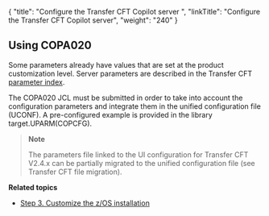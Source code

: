 {
    "title": "Configure the Transfer CFT Copilot server ",
    "linkTitle": "Configure the Transfer CFT Copilot server",
    "weight": "240"
}<span id="kanchor43"></span>

## Using COPA020

Some parameters already have values that are set at the product customization level. Server parameters are described in the Transfer CFT [parameter index](../../../../../c_intro_userinterfaces/command_summary/parameter_intro).

The COPA020 JCL must be submitted in order to take into account the configuration parameters and integrate them in the unified configuration file (UCONF). A pre-configured example is provided in the library target.UPARM(COPCFG).

> **Note**
>
> The parameters file linked to the UI configuration for Transfer CFT V2.4.x can be partially migrated to the unified configuration file (see Transfer CFT file migration).

**Related topics**

- [Step 3. Customize the z/OS installation](../../zos_auto_install_a05all/t_customize_install_zos)
